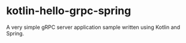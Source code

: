 # kotlin-hello-grpc-spring

A very simple gRPC server application sample written using Kotlin and Spring.